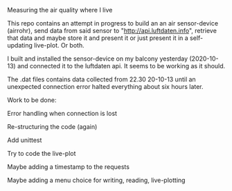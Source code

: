 Measuring the air quality where I live

This repo contains an attempt in progress to build an an 
air sensor-device (airrohr), send data from said sensor 
to "http://api.luftdaten.info", retrieve that data and 
maybe store it and present it or just present it in a 
self-updating live-plot. Or both.

I built and installed the sensor-device on my balcony yesterday
(2020-10-13) and connected it to the luftdaten api.
It seems to be working as it should.

The .dat files contains data collected from 22.30 20-10-13 until
an unexpected connection error halted everything about six hours later.

Work to be done:

Error handling when connection is lost

Re-structuring the code (again)

Add unittest

Try to code the live-plot

Maybe adding a timestamp to the requests

Maybe adding a menu choice for writing, reading, live-plotting 
